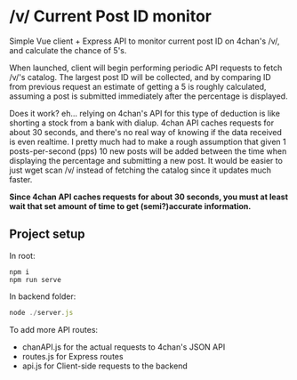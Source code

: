 # /v/ Current Post ID monitor

Simple Vue client + Express API to monitor current post ID on 4chan's /v/, and calculate the chance of 5's.

When launched, client will begin performing periodic API requests to fetch /v/'s catalog. 
The largest post ID will be collected, and by comparing ID from previous request an estimate of
getting a 5 is roughly calculated, assuming a post is submitted immediately after the percentage is displayed.

Does it work? eh... relying on 4chan's API for this type of deduction is like shorting a stock from a bank with dialup. 4chan API caches requests for about 30 seconds, and there's no real way of knowing if the data received is even realtime. I pretty much had to make a rough assumption that given 1 posts-per-second (pps) 10 new posts will be added between the time when displaying the percentage and submitting a new post. It would be easier to just wget scan /v/ instead of fetching the catalog since it updates much faster.  

**Since 4chan API caches requests for about 30 seconds, you must at least wait that set amount of time to get (semi?)accurate information.**

## Project setup
In root:
```Shell
npm i
npm run serve
```
In backend folder:
```Javascript
node ./server.js
```



To add more API routes:
- chanAPI.js for the actual requests to 4chan's JSON API
- routes.js for Express routes
- api.js for Client-side requests to the backend
